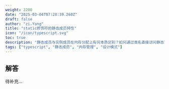 ```yaml
---
weight: 2200
date: "2025-03-04T07:28:39.260Z"
draft: false
author: "zi.Yang"
title: "static修饰符的静态成员特性"
icon: "/icon/typescript.svg"
toc: true
description: "静态成员与实例成员在内存分配上有何本质区别？如何通过类名直接访问静态方法，并解释静态属性在单例模式中的典型应用场景"
tags: ["typescript", "静态成员", "内存管理", "设计模式"]
---
```


## 解答

待补充...
